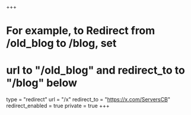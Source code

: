 +++
# For example, to Redirect from /old_blog to /blog, set 
# url to "/old_blog" and redirect_to to "/blog" below
type = "redirect"
url = "/x"
redirect_to = "https://x.com/ServersCB"
redirect_enabled = true
private = true
+++